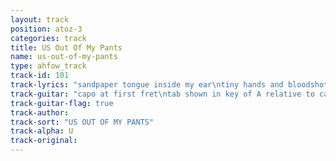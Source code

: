 ```yaml
---
layout: track
position: atoz-3
categories: track
title: US Out Of My Pants
name: us-out-of-my-pants
type: ahfow_track
track-id: 101
track-lyrics: "sandpaper tongue inside my ear\ntiny hands and bloodshot eyes\nI feel so sexy\nwith your boot in my crotch\nfive o'clock shadow\nsix o'clock news\n\nEast Bay Ray\nand Ruby Foo\nsaid USA get out of my pants!\nwe made the world safe \nfor the cable news network \nlight another pill \nthe house is on fire"
track-guitar: "capo at first fret\ntab shown in key of A relative to capo (mixolydian mode)\nA in intro = x02225\nintro: A G  (repeat)\nsand [A] paper tongue in [D] side my ear\n[A] tiny hands and [D] bloodshot eyes\nI [A] feel so sexy\nwith your [D] boot in my crotch\n[A] five o'clock shadow\n[D] six o'clock news\nEast Bay Ray\nand Ruby Foo\nsaid USA get out of my pants!\nwe made the world safe\nfor the cable news network\nlight another pill\nthe house is on fire\nbridge: \nA G Bm A (4x)\nA Bm G A (4x)\n(provided by dc)"
track-guitar-flag: true
track-author: 
track-sort: "US OUT OF MY PANTS"
track-alpha: U
track-original: 
---
```

